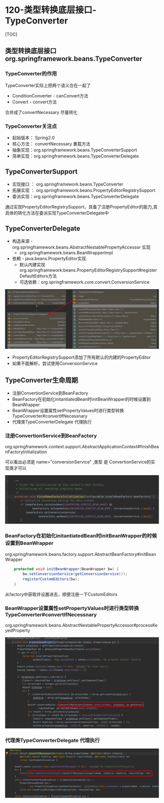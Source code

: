 # 120-类型转换底层接口-TypeConverter

[TOC]

## 类型转换底层接口org.springframework.beans.TypeConverter

### TypeConverter的作用

TypeConverter实际上把两个语义合在一起了

- ConditionConverter - canConvert方法
- Convert - convert方法

合并成了convertNecessary 尽量转化

### TypeConverter关注点

- 起始版本： Spring2.0
- 核心方法： convertNecessary 重载方法
- 抽象实现：org.springframework.beans.TypeConverterSupport
- 简单实现：org.springframework.beans.TypeConverterDelegate

## TypeConverterSupport

- 实现接口 ： org.springframework.beans.TypeConverter
- 拓展实现 ： org.springframework.beans.PropertyEditorRegistrySupport
- 委派实现：org.springframework.beans.TypeConverterDelegate

通过实现PropertyEditorRegistrySupport，具备了注册PropertyEditor的能力,其具体的转化方法在委派实现TypeConverterDelegate中



## TypeConverterDelegate

- 构造来源 - org.springframework.beans.AbstractNestablePropertyAccessor 实现
  - org.springframework.beans.BeanWrapperImpl
- 依赖 - java.beans.PropertyEditor实现
  - 默认内建实现 org.springframework.beans.PropertyEditorRegistrySupport#registerDefaultEditors方法
  - 可选依赖：org.springframework.core.convert.ConversionService

![image-20201225232826704](../../assets/image-20201225232826704.png)

- PropertyEditorRegistrySupport添加了所有默认的内建的PropertyEditor
- 如果不能解析，尝试使用ConversionService

## TypeConverter生命周期

- 注册ConvertionService到BeanFactory
- BeanFactory在初始化initantiatedBean时initBeanWrapper的时候设置到BeanWrapper
- BeanWrapper设置属性setPropertyValues时进行类型转换TypeConverter#convertIfNecessnary
- 代理类TypeConverterDelegate 代理执行

### 注册ConvertionService到BeanFactory

org.springframework.context.support.AbstractApplicationContext#finishBeanFactoryInitialization

可以看出必须是 name="conversionService" ,类型 是 ConvertionService的实现类才可以

![image-20201226000119402](../../assets/image-20201226000119402.png)

### BeanFactory在初始化initantiatedBean时initBeanWrapper的时候设置到BeanWrapper

org.springframework.beans.factory.support.AbstractBeanFactory#initBeanWrapper

```java
	protected void initBeanWrapper(BeanWrapper bw) {
		bw.setConversionService(getConversionService());
		registerCustomEditors(bw);
	}
```

从factory中获取并设置进去，顺便注册一下CustomEditors

### BeanWrapper设置属性setPropertyValues时进行类型转换TypeConverter#convertIfNecessnary

org.springframework.beans.AbstractNestablePropertyAccessor#processKeyedProperty

![image-20201226000546478](../../assets/image-20201226000546478.png)

### 代理类TypeConverterDelegate 代理执行

![image-20201226000631803](../../assets/image-20201226000631803.png)